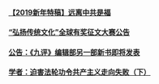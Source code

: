 #### [【2019新年特稿】远离中共是福](../pages/nsc424/n10942748.md?t=11091102)
#### [“弘扬传统文化”全球有奖征文大赛公告](../pages/nsc424/n10889849.md?t=11091102)
#### [公告：《九评》编辑部另一部新书即将发表](../pages/nsc424/n10405104.md?t=11091102)
#### [学者：迫害法轮功令共产主义走向失败（下）](../pages/nsc424/n10009951.md?t=11091102)
